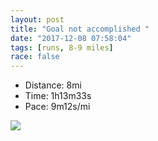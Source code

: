 ```yaml
---
layout: post
title: "Goal not accomplished "
date: "2017-12-08 07:58:04"
tags: [runs, 8-9 miles]
race: false
---
```

<ul>
 <li>Distance: 8mi</li>
 <li>Time: 1h13m33s</li>
 <li>Pace: 9m12s/mi</li>
</ul>

<img src='https://maps.googleapis.com/maps/api/staticmap?maptype=roadmap&path=enc:oel|Cv_ahNzVz@^jBtSfAd@rB~MI`JfDvPdA}PcAgJiD{MHg@qBoR_A}@mBkt@aGcjAc[{gAkJgOEnNBxhAjJr_AdX|h@fH~Tp@jB~BfQt@ApBqKc@H_CgGWY_CwOBoEoC}@lAg@iF&key=AIzaSyC1MId7bFpkLXNAaYhBSTb8jLyiSqzbDtM&size=800x800&markers=color:yellow|label:S|25.79048,-80.12812&markers=color:green|label:F|25.790819999999986,-80.12684'>
